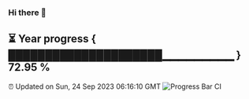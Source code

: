 ### Hi there 👋
⏳ Year progress { █████████████████████▁▁▁▁▁▁▁▁▁ } 72.95 %
---
⏰ Updated on Sun, 24 Sep 2023 06:16:10 GMT
![Progress Bar CI](https://github.com/liununu/liununu/workflows/Progress%20Bar%20CI/badge.svg)
